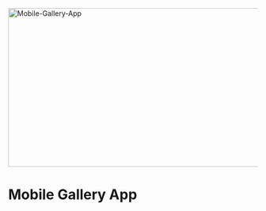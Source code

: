 <img src="https://socialify.git.ci/Thandekaportiap/Mobile-Gallery-App/image?description=1&font=KoHo&logo=https%3A%2F%2Fencrypted-tbn0.gstatic.com%2Fimages%3Fq%3Dtbn%3AANd9GcS3VTfxQNXjBWplB2dK9vnLB-OQyHii6HEynQ%26s&name=1&theme=Dark" alt="Mobile-Gallery-App" width="640" height="320" />

<h1>Mobile Gallery App</h1>
